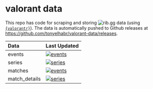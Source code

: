 # valorant data

This repo has code for scraping and storing ![rib.gg](https://rib.gg) data (using [`{valorantr}`](https://github.com/tonyelhabr/valorantr)). The data is automatically pushed to Github releases at <https://github.com/tonyelhabr/valorant-data/releases>.

| Data          | Last Updated                                                                                                                                                                                                                                                                                      |
|:--------------|:--------------------------------------------------------------------------------------------------------------------------------------------------------------------------------------------------------------------------------------------------------------------------------------------------|
| events        | [![events](https://img.shields.io/badge/dynamic/json?color=blue&label=events&query=last_updated&style=flat-square&url=https://github.com/tonyelhabr/valorant-data/releases/download/events/timestamp.json)](https://github.com/tonyelhabr/valorant-data/releases/tag/events)                      |
| series        | [![series](https://img.shields.io/badge/dynamic/json?color=blue&label=series&query=last_updated&style=flat-square&url=https://github.com/tonyelhabr/valorant-data/releases/download/series/timestamp.json)](https://github.com/tonyelhabr/valorant-data/releases/tag/series)                      |
| matches       | [![events](https://img.shields.io/badge/dynamic/json?color=blue&label=matches&query=last_updated&style=flat-square&url=https://github.com/tonyelhabr/valorant-data/releases/download/matches/timestamp.json)](https://github.com/tonyelhabr/valorant-data/releases/tag/matches)                   |
| match_details | [![series](https://img.shields.io/badge/dynamic/json?color=blue&label=match_details&query=last_updated&style=flat-square&url=https://github.com/tonyelhabr/valorant-data/releases/download/match_details/timestamp.json)](https://github.com/tonyelhabr/valorant-data/releases/tag/match_details) |
